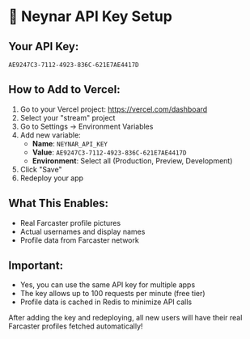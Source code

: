 # 🔑 Neynar API Key Setup

## Your API Key:
```
AE9247C3-7112-4923-836C-621E7AE4417D
```

## How to Add to Vercel:

1. Go to your Vercel project: https://vercel.com/dashboard
2. Select your "stream" project
3. Go to Settings → Environment Variables
4. Add new variable:
   - **Name**: `NEYNAR_API_KEY`
   - **Value**: `AE9247C3-7112-4923-836C-621E7AE4417D`
   - **Environment**: Select all (Production, Preview, Development)
5. Click "Save"
6. Redeploy your app

## What This Enables:
- Real Farcaster profile pictures
- Actual usernames and display names
- Profile data from Farcaster network

## Important:
- Yes, you can use the same API key for multiple apps
- The key allows up to 100 requests per minute (free tier)
- Profile data is cached in Redis to minimize API calls

After adding the key and redeploying, all new users will have their real Farcaster profiles fetched automatically!
